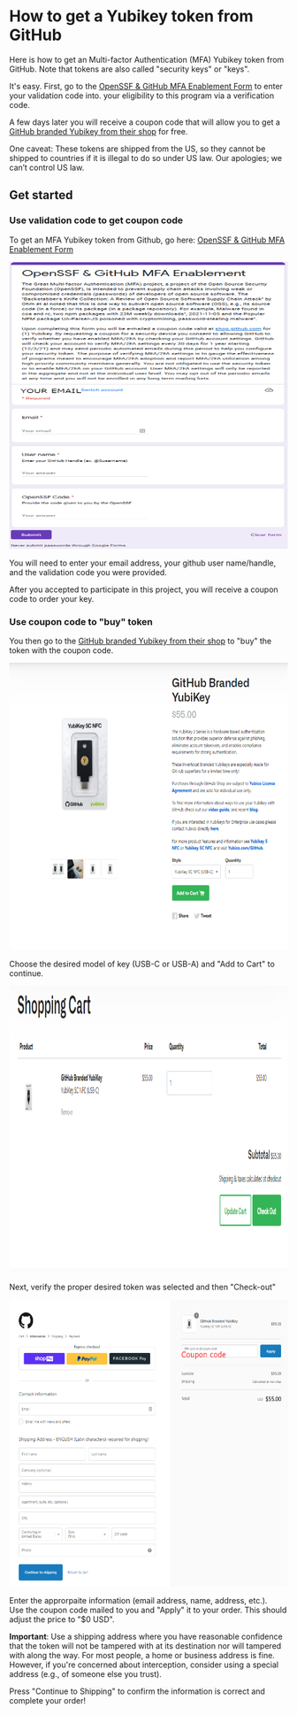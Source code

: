 # How to get a Yubikey token from GitHub

Here is how to get an Multi-factor Authentication (MFA) Yubikey
token from GitHub.
Note that tokens are also called "security keys" or "keys".

It's easy.
First, go to the [OpenSSF & GitHub MFA Enablement Form](https://forms.gle/zYLbdmGsgAFbeZr26) to enter your validation code into.
your eligibility to this program via a verification code.

A few days later you will receive a coupon code that will allow you to get
a [GitHub branded Yubikey from their shop](https://thegithubshop.com/products/github-branded-yubikey?_pos=1&_sid=4893867a7&_ss=r)
for free.

One caveat: These tokens are
shipped from the US, so they cannot be shipped to countries if it
is illegal to do so under US law.
Our apologies; we can’t control US law.

## Get started
### Use validation code to get coupon code

To get an MFA Yubikey token from Github, go here:
[OpenSSF & GitHub MFA Enablement Form](https://forms.gle/zYLbdmGsgAFbeZr26)

<img src="github-key-1.png" alt="drawing" width="774" height="519"/>

You will need to enter your email address, your github user name/handle, and the validation code you were provided.

After you accepted to participate in this project, you will receive a coupon code to order your key.


### Use coupon code to "buy" token

You then go to the [GitHub branded Yubikey from their shop](https://thegithubshop.com/products/github-branded-yubikey?_pos=1&_sid=4893867a7&_ss=r) to "buy" the token with the coupon code.

<img src="github-key-2.png" alt="drawing" width="774" height="519"/>

Choose the desired model of key (USB-C or USB-A) and "Add to Cart" to continue.

<img src="github-key-3.png" alt="drawing" width="774" height="519"/>

Next, verify the proper desired token was selected and then "Check-out"

<img src="github-key-4.png" alt="drawing" width="774" height="519"/>

Enter the approrpaite information (email address, name, address, etc.).  
Use the coupon code mailed to you and "Apply" it to your order.  This should adjust the price to "$0 USD".

**Important**: Use a shipping address where you have reasonable confidence
that the token will not be tampered with at its destination nor
will tampered with along the way. For most
people, a home or business address is fine.
However, if you're concerned about interception,
consider using a special address (e.g., of someone else you trust).

Press "Continue to Shipping" to confirm the information is correct and complete your order!

